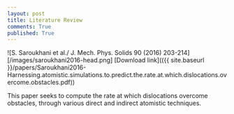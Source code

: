 ```yaml
---
layout: post
title: Literature Review
comments: True
published: True
---
```


![S. Saroukhani et al./ J. Mech. Phys. Solids  90 (2016) 203-214][/images/saroukhani2016-head.png]
[Download link](({{ site.baseurl }}/papers/Saroukhani2016-Harnessing.atomistic.simulations.to.predict.the.rate.at.which.dislocations.overcome.obstacles.pdf))


This paper seeks to compute the rate at which dislocations overcome obstacles,
through various direct and indirect atomistic techniques.
